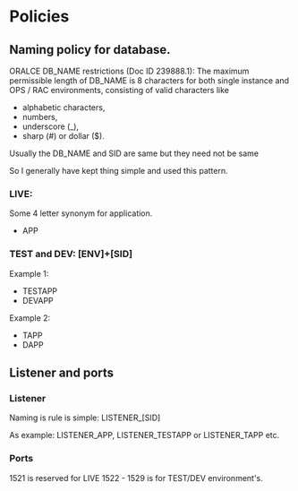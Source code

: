 # Policies  


## Naming policy for database.

ORALCE DB_NAME restrictions (Doc ID 239888.1): 
 The maximum permissible length of DB_NAME is 8 characters for both single instance and 
 OPS / RAC environments, consisting of valid characters like
 -  alphabetic characters, 
 -  numbers, 
 -  underscore (_),  
 -  sharp (#) or dollar ($).

Usually the DB_NAME and SID are same but they need not be same


So I generally have kept thing simple and used this pattern.


### LIVE:
Some 4 letter synonym for application.

- APP

### TEST and DEV: [ENV]+[SID]

Example 1: 
- TESTAPP
- DEVAPP

Example 2:
- TAPP
- DAPP

## Listener and ports

### Listener

Naming is rule is simple: LISTENER_[SID]

As example: LISTENER_APP, LISTENER_TESTAPP or LISTENER_TAPP etc.

### Ports
1521 is reserved for LIVE
1522 - 1529 is for TEST/DEV environment's.




